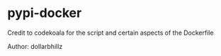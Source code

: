 # pypi-docker

Credit to codekoala for the script and certain aspects of the Dockerfile

Author: dollarbhillz
